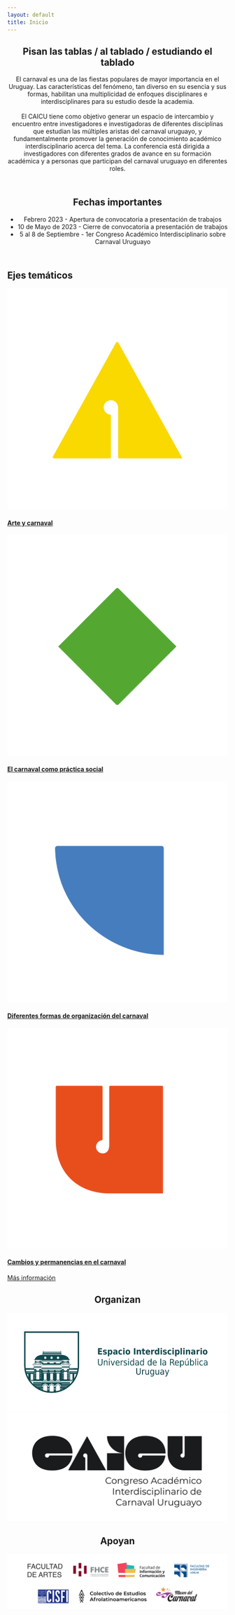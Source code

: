 ```yaml
---
layout: default
title: Inicio
---
```

<style>
/* section.box.special li {
  text-align: left;
} */
/* align "bajo la lupa" header to the left */
/* section.box.special h2 {
  text-align: left;
}
section.box.special p {
  text-align: left;
} */

</style>

<section class="box special" id="col_angosta">
	<header class="major">
		<h2> Pisan las tablas / al tablado / estudiando el tablado </h2>
		<p>El carnaval es una de las fiestas populares de mayor importancia en el Uruguay. Las características del fenómeno, tan diverso en su esencia y sus formas, habilitan una multiplicidad de enfoques disciplinares e interdisciplinares para su estudio desde la academia.
		<br />
		<br />
		El CAICU tiene como objetivo generar un espacio de intercambio y encuentro entre investigadores e investigadoras de diferentes disciplinas que estudian las múltiples aristas del carnaval uruguayo, y fundamentalmente promover la generación de conocimiento académico interdisciplinario acerca del tema.
		La conferencia está dirigida a investigadores con diferentes grados de avance en su formación académica y a personas que participan del carnaval uruguayo en diferentes roles.
		</p>
	</header>
	<!-- <span class="image featured"><img src="images/pic01.jpg" alt="" /></span> -->
	<header class="major">
		<h2>Fechas importantes</h2>
		<div class="bullet-list-container" id="bullets-fechas">
			 <ul>
			  <li>Febrero 2023 - Apertura de convocatoria a presentación de trabajos</li>
			  <li>10 de Mayo de 2023 - Cierre de convocatoria a presentación de trabajos</li>
			  <li>5 al 8 de Septiembre - 1er Congreso Académico Interdisciplinario sobre Carnaval Uruguayo</li>
			</ul> 
		</div>
	</header>
</section>



<section class="box special features">
	<h2 id="titulo_ejes"> Ejes temáticos</h2>	
	<div class="features-row">
		<section class="eje_tematico"><a href="/sobre-el-congreso#ejes-tematicos">
			<!-- <span class="icon major fa-bolt accent2"></span> -->
			<img src="images/symb/a_ama.png" alt="a_CAICU">
			<h4>Arte y carnaval</h4>
			<!-- <p>Integer volutpat ante et accumsan commophasellus sed aliquam feugiat lorem aliquet ut enim rutrum phasellus iaculis accumsan dolore magna aliquam veroeros.</p> -->
		</a></section>
		<section class="eje_tematico"><a href="/sobre-el-congreso#ejes-tematicos">
			<img  src="images/symb/r_ver.png" alt="r_CAICU">
			<h4>El carnaval como práctica social</h4>
			<!-- <p>Integer volutpat ante et accumsan commophasellus sed aliquam feugiat lorem aliquet ut enim rutrum phasellus iaculis accumsan dolore magna aliquam veroeros.</p> -->
		</a></section>
		<section class="eje_tematico"><a href="/sobre-el-congreso#ejes-tematicos">
			<img src="images/symb/esq_azu.png" alt="e_CAICU">
			<h4>Diferentes formas de organización del carnaval</h4>
			<!-- <p>Integer volutpat ante et accumsan commophasellus sed aliquam feugiat lorem aliquet ut enim rutrum phasellus iaculis accumsan dolore magna aliquam veroeros.</p> -->
		</a></section>
		<section class="eje_tematico"><a href="/sobre-el-congreso#ejes-tematicos">
			<img src="images/symb/u_nar.png" alt="u_CAICU">
			<h4>Cambios y permanencias en el carnaval</h4>
			<!-- <p></p> -->
		</a></section>
	</div>
	<p></p>
	<p> <a href="/sobre-el-congreso#ejes-tematicos" class="button alt">Más información</a> </p>
</section>

<!-- logos de apoyos institucionales -->
<section class="box special">
	<header class="major">
		<h2> Organizan</h2>
		<p>
			<img class="logo_apoyo" src="images/apoyos/logo_EI.png" alt="Logo EI"> <!-- width="200" height="200"> -->
			<img class="logo_apoyo" src="images/logo/logo_neg.png" alt="Logo CAICU"> <!-- width="200" height="200"> -->
		</p>
		<h2> Apoyan</h2>
		<!-- <br /> -->
		<p>
			<img class="logo_apoyos" src="images/apoyos/logos_apoyos.png" alt="Logos de Apoyos al CAICU"> <!-- width="200" height="200"> -->
			<!-- <img class="logo_apoyo" src="images/apoyos/logo_FArtes.png" alt="Logo Facultad de Artes"> width="200" height="200"> -->
			<!-- <img class="logo_apoyo" src="images/apoyos/logo_FIng.PNG" alt="Logo Facultad de Ingenieria"> width="200" height="200"> -->
			<!-- <img class="logo_apoyo" src="images/apoyos/logo_FHCE.png" alt="Logo Facultad de Humanidades y Ciencias de la Educacion"> width="200" height="200"> -->
			<!-- <img class="logo_apoyo" src="images/apoyos/logo_FIC.png" alt="Logo Facultad de Informacion y Comunicacion"> width="200" height="200"> -->
			<!-- <img class="logo_apoyo" src="images/apoyos/logo_museo.jpg" alt="Logo Museo del Carnaval"> width="200" height="200"> -->
			<!-- <img class="logo_apoyo" padding="3em" src="images/apoyos/logo_CISFI.png" alt="Logo CISFI"> width="200" height="200"> -->
			<!-- <img class="logo_apoyo" src="images/logo/logo_neg.png" alt="Logo CAICU"> width="200" height="200"> -->
			<!-- <img class="logo_apoyo" src="images/logo/logo_neg.png" alt="Logo CAICU"> width="200" height="200"> -->
		</p>
	</header>
	<!-- <span class="image featured"><img src="images/pic01.jpg" alt="" /></span> -->
</section>













<!-- 
<div class="row">
	<div class="6u 12u(narrower)">

		<section class="box special">
			<span class="image featured"><img src="images/pic02.jpg" alt="" /></span>
			<h3>Sed lorem adipiscing</h3>
			<p>Integer volutpat ante et accumsan commophasellus sed aliquam feugiat lorem aliquet ut enim rutrum phasellus iaculis accumsan dolore magna aliquam veroeros.</p>
			<ul class="actions">
				<li><a href="#" class="button alt">Learn More</a></li>
			</ul>
		</section>

	</div>
	<div class="6u 12u(narrower)">

		<section class="box special">
			<span class="image featured"><img src="images/pic03.jpg" alt="" /></span>
			<h3>Accumsan integer</h3>
			<p>Integer volutpat ante et accumsan commophasellus sed aliquam feugiat lorem aliquet ut enim rutrum phasellus iaculis accumsan dolore magna aliquam veroeros.</p>
			<ul class="actions">
				<li><a href="#" class="button alt">Learn More</a></li>
			</ul>
		</section>

	</div>
</div> -->
